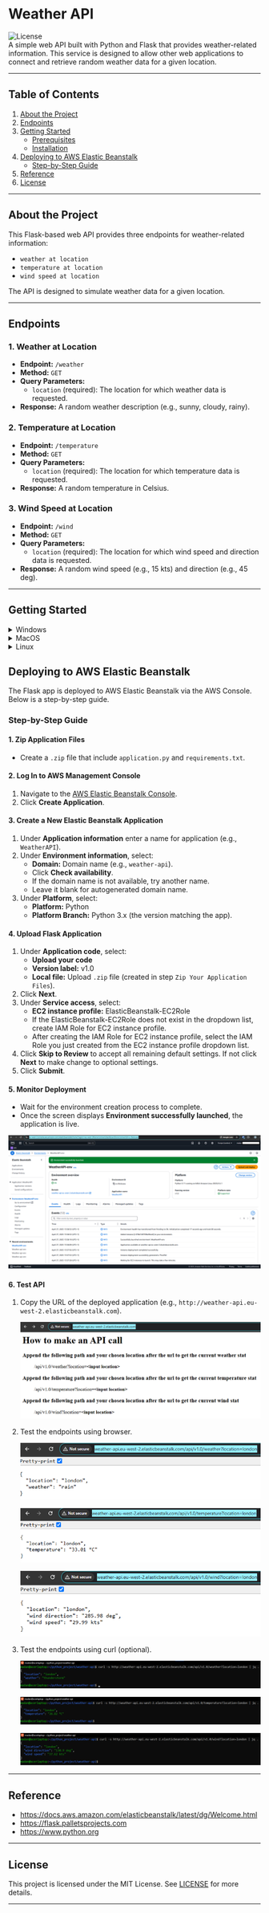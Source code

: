 # Weather API

![License](https://img.shields.io/badge/license-MIT-blue.svg)  
A simple web API built with Python and Flask that provides weather-related information. This service is designed to allow other web applications to connect and retrieve random weather data for a given location.

---

## Table of Contents
1. [About the Project](#about-the-project)
2. [Endpoints](#endpoints)
3. [Getting Started](#getting-started)
    - [Prerequisites](#prerequisites)
    - [Installation](#installation)
4. [Deploying to AWS Elastic Beanstalk](#deploying-to-aws-elastic-beanstalk)
    - [Step-by-Step Guide](#step-by-step-guide)
5. [Reference](#reference)
6. [License](#license)

---

## About the Project
This Flask-based web API provides three endpoints for weather-related information:
- `weather at location`
- `temperature at location`
- `wind speed at location`

The API is designed to simulate weather data for a given location.

---

## Endpoints

### 1. Weather at Location
- **Endpoint:** `/weather`
- **Method:** `GET`
- **Query Parameters:**
  - `location` (required): The location for which weather data is requested.
- **Response:** A random weather description (e.g., sunny, cloudy, rainy).

### 2. Temperature at Location
- **Endpoint:** `/temperature`
- **Method:** `GET`
- **Query Parameters:**
  - `location` (required): The location for which temperature data is requested.
- **Response:** A random temperature in Celsius.

### 3. Wind Speed at Location
- **Endpoint:** `/wind`
- **Method:** `GET`
- **Query Parameters:**
  - `location` (required): The location for which wind speed and direction data is requested.
- **Response:** A random wind speed (e.g., 15 kts) and direction (e.g., 45 deg).

---

## Getting Started

<details>
<summary>Windows</summary>

### Prerequisites
- Python and pip installed.
- Git installed.

1. Clone the repository:
   ```cmd
   git clone https://github.com/madang804/weather-api.git
   ```
2. Navigate to the project directory:
   ```cmd
   cd weather-api
   ```
3. Create a virtual environment:
   ```cmd
   python -m venv venv
   ```
4. Activate the virtual environment:
   ```cmd
   venv\Scripts\activate
   ```
5. Install dependencies:
   ```cmd
   pip install -r requirements.txt
   ```
6. Run the Flask app:
   ```cmd
   flask --app application run
   ```
7. Open a browser and visit `http://127.0.0.1:5000` to test the API locally.
8. Deactivate the virtual environment:
   ```cmd
   deactivate
   ```
</details>

<details>
<summary>MacOS</summary>

### Prerequisites
- Python and pip installed.
- Git installed.

1. Clone the repository:
   ```bash
   git clone https://github.com/madang804/weather-api.git
   ```
2. Navigate to the project directory:
   ```bash
   cd weather-api
   ```
3. Create a virtual environment:
   ```bash
   python3 -m venv venv
   ```
4. Activate the virtual environment:
   ```bash
   source venv/bin/activate
   ```
5. Install dependencies:
   ```bash
   pip install -r requirements.txt
   ```
6. Run the Flask app:
   ```bash
   flask --app application run
   ```
7. Open a browser and visit `http://127.0.0.1:5000` to test the API locally.
8. Deactivate the virtual environment:
   ```bash
   deactivate
   ```
</details>

<details>
<summary>Linux</summary>

### Prerequisites
- Python and pip installed.
- Git installed.

1. Clone the repository:
   ```bash
   git clone https://github.com/madang804/weather-api.git
   ```
2. Navigate to the project directory:
   ```bash
   cd weather-api
   ```
3. Create a virtual environment:
   ```bash
   python3 -m venv venv
   ```
4. Activate the virtual environment:
   ```bash
   source venv/bin/activate
   ```
5. Install dependencies:
   ```bash
   pip install -r requirements.txt
   ```
6. Run the Flask app:
   ```bash
   flask --app application run
   ```
7. Open a browser and visit `http://127.0.0.1:5000` to test the API locally.
8. Deactivate the virtual environment:
   ```bash
   deactivate
   ```
</details>

## Deploying to AWS Elastic Beanstalk

The Flask app is deployed to AWS Elastic Beanstalk via the AWS Console. Below is a step-by-step guide.

### Step-by-Step Guide

#### 1. Zip Application Files
- Create a `.zip` file that include `application.py` and `requirements.txt`.

#### 2. Log In to AWS Management Console
1. Navigate to the [AWS Elastic Beanstalk Console](https://console.aws.amazon.com/elasticbeanstalk).
2. Click **Create Application**.

#### 3. Create a New Elastic Beanstalk Application
1. Under **Application information** enter a name for application (e.g., `WeatherAPI`).
2. Under **Environment information**, select:
   - **Domain:** Domain name (e.g., `weather-api`).
   - Click **Check availability**.
   - If the domain name is not available, try another name.
   - Leave it blank for autogenerated domain name.
3. Under **Platform**, select:
   - **Platform:** Python
   - **Platform Branch:** Python 3.x (the version matching the app).

#### 4. Upload Flask Application
1. Under **Application code**, select:
   - **Upload your code**
   - **Version label:** v1.0
   - **Local file:** Upload `.zip` file (created in step `Zip Your Application Files`).
2. Click **Next**.
3. Under **Service access**, select:
   - **EC2 instance profile:** ElasticBeanstalk-EC2Role
   - If the ElasticBeanstalk-EC2Role does not exist in the dropdown list, create IAM Role for EC2 instance profile.
   - After creating the IAM Role for EC2 instance profile, select the IAM Role you just created from the EC2 instance profile dropdown list.
4. Click **Skip to Review** to accept all remaining default settings. If not click **Next** to make change to optional settings.
5. Click **Submit**.

#### 5. Monitor Deployment
- Wait for the environment creation process to complete.
- Once the screen displays **Environment successfully launched**, the application is live.

![eb-console.png](./png/eb-console.png)

#### 6. Test API
1. Copy the URL of the deployed application (e.g., `http://weather-api.eu-west-2.elasticbeanstalk.com`).

   ![main.png](./png/main.png)

2. Test the endpoints using browser.

   ![weather.png](./png/weather.png)

   ![temperature.png](./png/temperature.png)

   ![wind.png](./png/wind.png)

3. Test the endpoints using curl (optional).

   ![curl-weather.png](./png/curl-weather.png)

   ![curl-temperature.png](./png/curl-temperature.png)

   ![curl-wind.png](./png/curl-wind.png)

---

## Reference

- https://docs.aws.amazon.com/elasticbeanstalk/latest/dg/Welcome.html
- https://flask.palletsprojects.com
- https://www.python.org

---

## License
This project is licensed under the MIT License. See [LICENSE](./LICENSE) for more details.

---







